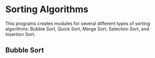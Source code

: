 # Sorting Algorithms

This programs creates modules for several different types of sorting algorithms: Bubble Sort, Quick Sort, Merge Sort, Selection Sort, and Insertion Sort.

## Bubble Sort



